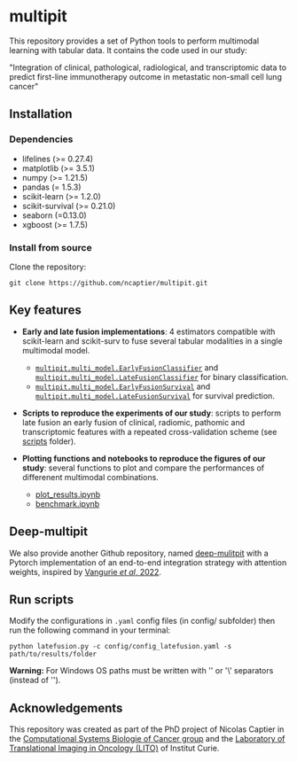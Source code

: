 # multipit

This repository provides a set of Python tools to perform multimodal learning with tabular data. It contains the code used in our study: 

"Integration of clinical, pathological, radiological, and transcriptomic data to predict first-line immunotherapy outcome in metastatic non-small cell lung cancer"

## Installation
### Dependencies
- lifelines (>= 0.27.4)
- matplotlib (>= 3.5.1)
- numpy (>= 1.21.5)
- pandas (= 1.5.3)
- scikit-learn (>= 1.2.0)
- scikit-survival (>= 0.21.0)
- seaborn (=0.13.0)
- xgboost (>= 1.7.5)
### Install from source
Clone the repository:
```
git clone https://github.com/ncaptier/multipit.git 
```

## Key features
* **Early and late fusion implementations**: 4 estimators compatible with scikit-learn and scikit-surv to fuse several tabular modalities in a single multimodal model.
  * [`multipit.multi_model.EarlyFusionClassifier`](multipit/multi_model/earlyfusion.py) and [`multipit.multi_model.LateFusionClassifier`](multipit/multi_model/latefusion.py) for binary classification.
  * [`multipit.multi_model.EarlyFusionSurvival`](multipit/multi_model/earlyfusion.py) and [`multipit.multi_model.LateFusionSurvival`](multipit/multi_model/latefusion.py) for survival prediction.
   

* **Scripts to reproduce the experiments of our study**: scripts to perform late fusion an early fusion of clinical, radiomic, pathomic and transcriptomic features with a repeated cross-validation scheme (see [scripts](scripts) folder).   
   

* **Plotting functions and notebooks to reproduce the figures of our study**: several functions to plot and compare the performances of differenent multimodal combinations.
  * [plot_results.ipynb](notebooks/plot_results.ipynb) 
  * [benchmark.ipynb](notebooks/benchmark.ipynb)

## Deep-multipit

We also provide another Github repository, named [deep-mulitpit](https://github.com/ncaptier/deep-multipit) with a Pytorch implementation of an end-to-end integration strategy with attention weights, inspired by [Vangurie *et al*, 2022](https://www.nature.com/articles/s43018-022-00416-8).

## Run scripts

Modify the configurations in `.yaml` config files (in config/ subfolder) then run the following command in your terminal:

```
python latefusion.py -c config/config_latefusion.yaml -s path/to/results/folder
```

**Warning:** For Windows OS paths must be written with '\' or '\\' separators (instead of '\').

## Acknowledgements

This repository was created as part of the PhD project of Nicolas Captier in the [Computational Systems Biologie of Cancer group](https://institut-curie.org/team/barillot) and the [ Laboratory of Translational Imaging in Oncology (LITO)](https://www.lito-web.fr/en/) of Institut Curie.